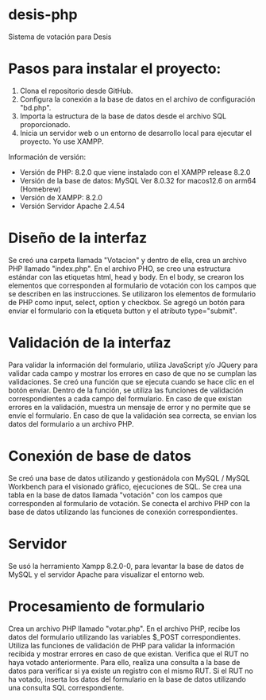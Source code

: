 # desis-php
Sistema de votación para Desis

# Pasos para instalar el proyecto:

1. Clona el repositorio desde GitHub.
2. Configura la conexión a la base de datos en el archivo de configuración "bd.php".
3. Importa la estructura de la base de datos desde el archivo SQL proporcionado.
4. Inicia un servidor web o un entorno de desarrollo local para ejecutar el proyecto. Yo use XAMPP.

Información de versión:

- Versión de PHP: 8.2.0 que viene instalado con el XAMPP release 8.2.0
- Versión de la base de datos:  MySQL Ver 8.0.32 for macos12.6 on arm64 (Homebrew)
- Versión de XAMPP: 8.2.0
- Versión Servidor Apache 2.4.54

# Diseño de la interfaz
Se creó una carpeta llamada "Votacion" y dentro de ella, crea un archivo PHP llamado "index.php".
En el archivo PHO, se creo una estructura estándar con las etiquetas html, head y body.
En el body, se crearon los elementos que corresponden al formulario de votación con los campos que se describen en las instrucciones. Se utilizaron los elementos de formulario de PHP como input, select, option y checkbox.
Se agregó un botón para enviar el formulario con la etiqueta button y el atributo type="submit".

# Validación de la interfaz
Para validar la información del formulario, utiliza JavaScript y/o JQuery para validar cada campo y mostrar los errores en caso de que no se cumplan las validaciones.
Se creó una función que se ejecuta cuando se hace clic en el botón enviar. Dentro de la función, se utiliza las funciones de validación correspondientes a cada campo del formulario.
En caso de que existan errores en la validación, muestra un mensaje de error y no permite que se envíe el formulario.
En caso de que la validación sea correcta, se envian los datos del formulario a un archivo PHP.

# Conexión de base de datos
Se creó una base de datos utilizando y gestionádola con MySQL / MySQL Workbench para el visionado gráfico, ejecuciones de SQL.
Se crea una tabla en la base de datos llamada "votación" con los campos que corresponden al formulario de votación.
Se conecta el archivo PHP con la base de datos utilizando las funciones de conexión correspondientes.

# Servidor
Se usó la herramiento Xampp 8.2.0-0, para levantar la base de datos de MySQL y el servidor Apache para visualizar el entorno web.

# Procesamiento de formulario
Crea un archivo PHP llamado "votar.php".
En el archivo PHP, recibe los datos del formulario utilizando las variables $_POST correspondientes.
Utiliza las funciones de validación de PHP para validar la información recibida y mostrar errores en caso de que existan.
Verifica que el RUT no haya votado anteriormente. Para ello, realiza una consulta a la base de datos para verificar si ya existe un registro con el mismo RUT.
Si el RUT no ha votado, inserta los datos del formulario en la base de datos utilizando una consulta SQL correspondiente.





